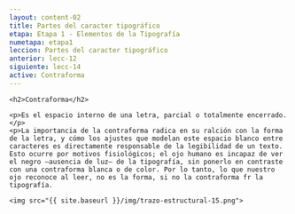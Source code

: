 ```yaml
---
layout: content-02
title: Partes del caracter tipográfico
etapa: Etapa 1 - Elementos de la Tipografía
numetapa: etapa1
leccion: Partes del caracter tipográfico
anterior: lecc-12
siguiente: lecc-14
active: Contraforma
---
```


<div class="col-md-4 extracto">

</div>

<div class="col-md-8">

	<h2>Contraforma</h2>

	<p>Es el espacio interno de una letra, parcial o totalmente encerrado.</p>
	<p>La importancia de la contraforma radica en su ralción con la forma de la letra, y cómo los ajustes que modelan este espacio blanco entre caracteres es directamente responsable de la legibilidad de un texto. Esto ocurre por motivos fisiológicos; el ojo humano es incapaz de ver el negro –ausencia de luz– de la tipografía, sin ponerlo en contraste con una contraforma blanca o de color. Por lo tanto, lo que nuestro ojo reconoce al leer, no es la forma, si no la contraforma fr la tipografía.
</p>

	<img src="{{ site.baseurl }}/img/trazo-estructural-15.png">

</div>